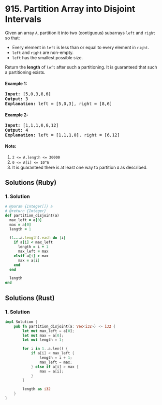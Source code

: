 # 915. Partition Array into Disjoint Intervals
Given an array `A`, partition it into two (contiguous) subarrays `left` and `right` so that:
* Every element in `left` is less than or equal to every element in `right`.
* `left` and `right` are non-empty.
* `left` has the smallest possible size.

Return the **length** of `left` after such a partitioning.  It is guaranteed that such a partitioning exists.

#### Example 1:
<pre>
<strong>Input:</strong> [5,0,3,8,6]
<strong>Output:</strong> 3
<strong>Explanation:</strong> left = [5,0,3], right = [8,6]
</pre>

#### Example 2:
<pre>
<strong>Input:</strong> [1,1,1,0,6,12]
<strong>Output:</strong> 4
<strong>Explanation:</strong> left = [1,1,1,0], right = [6,12]
</pre>

#### Note:
1. `2 <= A.length <= 30000`
2. `0 <= A[i] <= 10^6`
3. It is guaranteed there is at least one way to partition `A` as described.

## Solutions (Ruby)

### 1. Solution
```Ruby
# @param {Integer[]} a
# @return {Integer}
def partition_disjoint(a)
  max_left = a[0]
  max = a[0]
  length = 1

  (1...a.length).each do |i|
    if a[i] < max_left
      length = i + 1
      max_left = max
    elsif a[i] > max
      max = a[i]
    end
  end

  length
end
```

## Solutions (Rust)

### 1. Solution
```Rust
impl Solution {
    pub fn partition_disjoint(a: Vec<i32>) -> i32 {
        let mut max_left = a[0];
        let mut max = a[0];
        let mut length = 1;

        for i in 1..a.len() {
            if a[i] < max_left {
                length = i + 1;
                max_left = max;
            } else if a[i] > max {
                max = a[i];
            }
        }

        length as i32
    }
}
```
